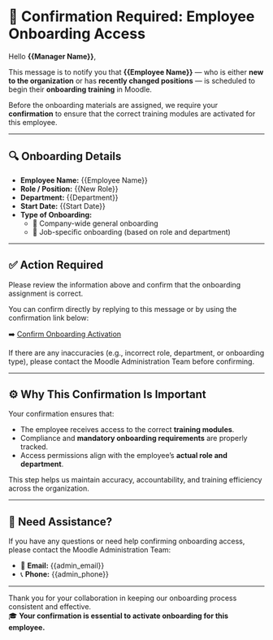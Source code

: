 # 🧭 Confirmation Required: Employee Onboarding Access

Hello **{{Manager Name}}**,

This message is to notify you that **{{Employee Name}}** — who is either **new to the organization** or has **recently changed positions** — is scheduled to begin their **onboarding training** in Moodle.

Before the onboarding materials are assigned, we require your **confirmation** to ensure that the correct training modules are activated for this employee.

---

## 🔍 Onboarding Details

- **Employee Name:** {{Employee Name}}  
- **Role / Position:** {{New Role}}  
- **Department:** {{Department}}  
- **Start Date:** {{Start Date}}  
- **Type of Onboarding:**  
  - 🏢 Company-wide general onboarding  
  - 💼 Job-specific onboarding (based on role and department)

---

## ✅ Action Required

Please review the information above and confirm that the onboarding assignment is correct.

You can confirm directly by replying to this message or by using the confirmation link below:

➡️ [Confirm Onboarding Activation]({{confirmation_link}})

If there are any inaccuracies (e.g., incorrect role, department, or onboarding type), please contact the Moodle Administration Team before confirming.

---

## ⚙️ Why This Confirmation Is Important

Your confirmation ensures that:
- The employee receives access to the correct **training modules**.  
- Compliance and **mandatory onboarding requirements** are properly tracked.  
- Access permissions align with the employee’s **actual role and department**.  

This step helps us maintain accuracy, accountability, and training efficiency across the organization.

---

## 🧩 Need Assistance?

If you have any questions or need help confirming onboarding access, please contact the Moodle Administration Team:

- 📧 **Email:** {{admin_email}}  
- 📞 **Phone:** {{admin_phone}}

---

Thank you for your collaboration in keeping our onboarding process consistent and effective.  
🎓 **Your confirmation is essential to activate onboarding for this employee.**
